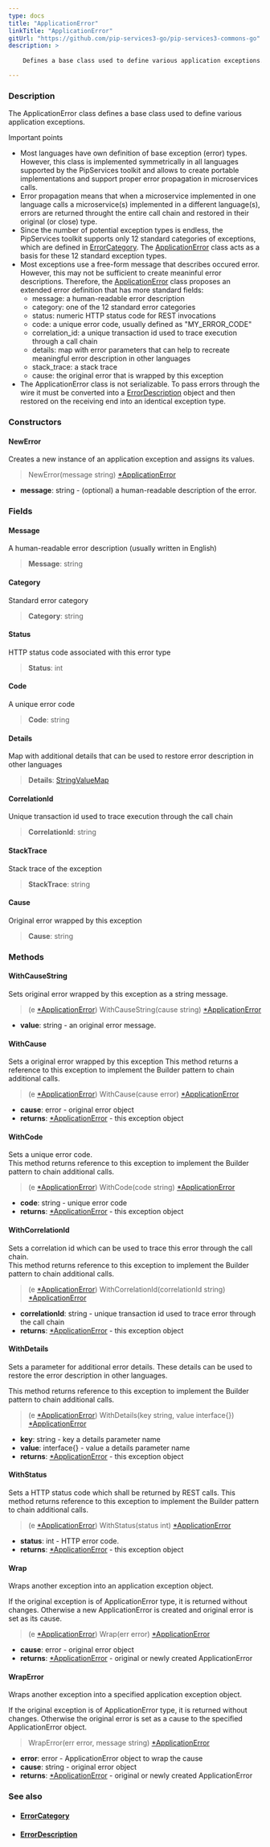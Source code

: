 ```yaml
---
type: docs
title: "ApplicationError"
linkTitle: "ApplicationError"
gitUrl: "https://github.com/pip-services3-go/pip-services3-commons-go"
description: >
    
    Defines a base class used to define various application exceptions.

---
```


### Description

The ApplicationError class defines a base class used to define various application exceptions.

Important points

- Most languages have own definition of base exception (error) types. However, this class is implemented symmetrically in all languages supported by the PipServices toolkit and  allows to create portable implementations and support proper error propagation in microservices calls.
- Error propagation means that when a microservice implemented in one language calls a microservice(s) implemented in a different language(s), errors are returned throught the entire call chain and restored in their original (or close) type.
- Since the number of potential exception types is endless, the PipServices toolkit supports only 12 standard categories of exceptions, which are defined in [ErrorCategory](../error_category). The [ApplicationError]() class acts as a basis for these 12 standard exception types.
- Most exceptions use a free-form message that describes occured error. However, this may not be sufficient to create meaninful error descriptions. Therefore, the [ApplicationError]() class proposes an extended error definition that has more standard fields:
    - message: a human-readable error description
    - category: one of the 12 standard error categories
    - status: numeric HTTP status code for REST invocations
    - code: a unique error code, usually defined as "MY_ERROR_CODE"
    - correlation_id: a unique transaction id used to trace execution through a call chain
    - details: map with error parameters that can help to recreate meaningful error description in other languages
    - stack_trace: a stack trace
    - cause: the original error that is wrapped by this exception
- The ApplicationError class is not serializable. To pass errors through the wire it must be converted into a [ErrorDescription](../error_description) object and then restored on the receiving end into an identical exception type.

### Constructors

#### NewError
Creates a new instance of an application exception and assigns its values.

> NewError(message string) [*ApplicationError]()

- **message**: string - (optional) a human-readable description of the error.

### Fields

<span class="hide-title-link">

#### Message
A human-readable error description (usually written in English)
> **Message**: string

#### Category
Standard error category
> **Category**: string

#### Status
HTTP status code associated with this error type
> **Status**: int

#### Code
A unique error code
> **Code**: string

#### Details
Map with additional details that can be used to restore error description in other languages
> **Details**: [StringValueMap](../../data/string_value_map)

#### CorrelationId
Unique transaction id used to trace execution through the call chain
> **CorrelationId**: string

#### StackTrace
Stack trace of the exception
> **StackTrace**: string

#### Cause
Original error wrapped by this exception
> **Cause**: string

</span>

### Methods

#### WithCauseString
Sets original error wrapped by this exception as a string message.

> (e [*ApplicationError]()) WithCauseString(cause string) [*ApplicationError]()

- **value**: string - an original error message.


#### WithCause
Sets a original error wrapped by this exception
This method returns a reference to this exception to implement the Builder pattern
to chain additional calls.

> (e [*ApplicationError]()) WithCause(cause error) [*ApplicationError]()

- **cause**: error - original error object
- **returns**: [*ApplicationError]() - this exception object

#### WithCode
Sets a unique error code.  
This method returns reference to this exception to implement the Builder pattern
to chain additional calls.

> (e [*ApplicationError]()) WithCode(code string) [*ApplicationError]()

- **code**: string - unique error code
- **returns**: [*ApplicationError]() - this exception object

#### WithCorrelationId
Sets a correlation id which can be used to trace this error through the call chain.  
This method returns reference to this exception to implement the Builder pattern
to chain additional calls.

> (e [*ApplicationError]()) WithCorrelationId(correlationId string) [*ApplicationError]()

- **correlationId**: string - unique transaction id used to trace error through the call chain
- **returns**: [*ApplicationError]() - this exception object

#### WithDetails
Sets a parameter for additional error details. 
These details can be used to restore the error description in other languages.  

This method returns reference to this exception to implement the Builder pattern
to chain additional calls.

> (e [*ApplicationError]()) WithDetails(key string, value interface{}) [*ApplicationError]()

- **key**: string - key a details parameter name
- **value**: interface{} - value a details parameter name
- **returns**: [*ApplicationError]() - this exception object


#### WithStatus
Sets a HTTP status code which shall be returned by REST calls. 
This method returns reference to this exception to implement the Builder pattern
to chain additional calls.

> (e [*ApplicationError]()) WithStatus(status int) [*ApplicationError]()

- **status**: int - HTTP error code.
- **returns**: [*ApplicationError]() - this exception object


#### Wrap
Wraps another exception into an application exception object.

If the original exception is of ApplicationError type, it is returned without changes.
Otherwise a new ApplicationError is created and original error is set as its cause.

> (e [*ApplicationError]()) Wrap(err error) [*ApplicationError]()

- **cause**: error - original error object
- **returns**: [*ApplicationError]() - original or newly created ApplicationError


#### WrapError
Wraps another exception into a specified application exception object.

If the original exception is of ApplicationError type, it is returned without changes.
Otherwise the original error is set as a cause to the specified ApplicationError object.

> WrapError(err error, message string) [*ApplicationError]()

- **error**: error - ApplicationError object to wrap the cause
- **cause**: string - original error object
- **returns**: [*ApplicationError]() - original or newly created ApplicationError



### See also
- #### [ErrorCategory](../error_category)
- #### [ErrorDescription](../error_description)
